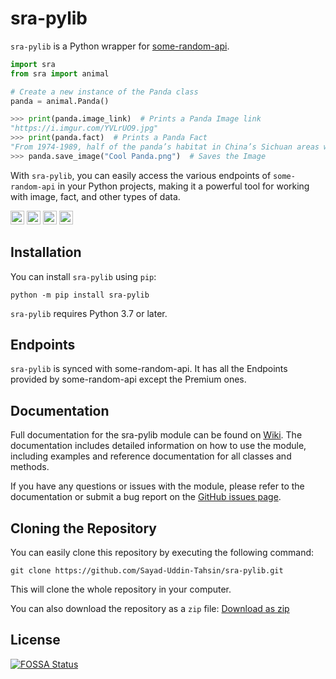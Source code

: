 # sra-pylib
`sra-pylib` is a Python wrapper for [some-random-api](https://some-random-api.com).

```python
import sra
from sra import animal

# Create a new instance of the Panda class
panda = animal.Panda()

>>> print(panda.image_link)  # Prints a Panda Image link
"https://i.imgur.com/YVLrUO9.jpg"
>>> print(panda.fact)  # Prints a Panda Fact
"From 1974-1989, half of the panda’s habitat in China’s Sichuan areas was destroyed by human activity."
>>> panda.save_image("Cool Panda.png")  # Saves the Image
```
With `sra-pylib`, you can easily access the various endpoints of `some-random-api` in your Python projects, making it a powerful tool for working with image, fact, and other types of data.

<a href="https://pypi.org/project/sra-pylib"><img src="https://img.shields.io/pypi/status/sra-pylib?label=Status&logo=pypi&logoColor=ffffff" height=22></a>
<a href="https://pypi.org/project/sra-pylib"><img src="https://img.shields.io/pypi/v/sra-pylib?label=PyPI Version&logo=pypi&logoColor=ffffff" height=22></a>
<a href="https://app.fossa.com/projects/git%2Bgithub.com%2FSayad-Uddin-Tahsin%2Fsra-pylib?ref=badge_shield" alt="FOSSA Status"><img src="https://app.fossa.com/api/projects/git%2Bgithub.com%2FSayad-Uddin-Tahsin%2Fsra-pylib.svg?type=shield" height=22></a>
<a href="https://python.org"><img src="https://img.shields.io/pypi/pyversions/sra-pylib?label=Python&logo=python&logoColor=ffdd54" height=22></a>

## Installation
You can install `sra-pylib` using `pip`:
```console
python -m pip install sra-pylib
```
`sra-pylib` requires Python 3.7 or later.

## Endpoints
`sra-pylib` is synced with some-random-api. It has all the Endpoints provided by some-random-api except the Premium ones.

## Documentation
Full documentation for the sra-pylib module can be found on [Wiki](https://github.com/Sayad-Uddin-Tahsin/sra-pylib/wiki). The documentation includes detailed information on how to use the module, including examples and reference documentation for all classes and methods.

If you have any questions or issues with the module, please refer to the documentation or submit a bug report on the [GitHub issues page](https://github.com/Sayad-Uddin-Tahsin/sra-pylib/issues).

## Cloning the Repository
You can easily clone this repository by executing the following command:
```console
git clone https://github.com/Sayad-Uddin-Tahsin/sra-pylib.git
```
This will clone the whole repository in your computer.

You can also download the repository as a `zip` file: [Download as zip](https://github.com/Sayad-Uddin-Tahsin/sra-pylib/archive/refs/heads/main.zip)

## License
[![FOSSA Status](https://app.fossa.com/api/projects/git%2Bgithub.com%2FSayad-Uddin-Tahsin%2Fsra-pylib.svg?type=large)](https://app.fossa.com/projects/git%2Bgithub.com%2FSayad-Uddin-Tahsin%2Fsra-pylib?ref=badge_large)
